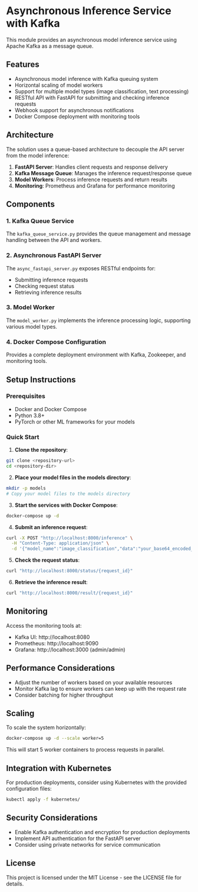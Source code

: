 # Asynchronous Inference Service with Kafka

This module provides an asynchronous model inference service using Apache Kafka as a message queue.

## Features

- Asynchronous model inference with Kafka queuing system
- Horizontal scaling of model workers
- Support for multiple model types (image classification, text processing)
- RESTful API with FastAPI for submitting and checking inference requests
- Webhook support for asynchronous notifications
- Docker Compose deployment with monitoring tools

## Architecture

The solution uses a queue-based architecture to decouple the API server from the model inference:

1. **FastAPI Server**: Handles client requests and response delivery
2. **Kafka Message Queue**: Manages the inference request/response queue
3. **Model Workers**: Process inference requests and return results
4. **Monitoring**: Prometheus and Grafana for performance monitoring

## Components

### 1. Kafka Queue Service

The `kafka_queue_service.py` provides the queue management and message handling between the API and workers.

### 2. Asynchronous FastAPI Server

The `async_fastapi_server.py` exposes RESTful endpoints for:
- Submitting inference requests
- Checking request status
- Retrieving inference results

### 3. Model Worker

The `model_worker.py` implements the inference processing logic, supporting various model types.

### 4. Docker Compose Configuration

Provides a complete deployment environment with Kafka, Zookeeper, and monitoring tools.

## Setup Instructions

### Prerequisites

- Docker and Docker Compose
- Python 3.8+
- PyTorch or other ML frameworks for your models

### Quick Start

1. **Clone the repository**:

```bash
git clone <repository-url>
cd <repository-dir>
```

2. **Place your model files in the models directory**:

```bash
mkdir -p models
# Copy your model files to the models directory
```

3. **Start the services with Docker Compose**:

```bash
docker-compose up -d
```

4. **Submit an inference request**:

```bash
curl -X POST "http://localhost:8000/inference" \
  -H "Content-Type: application/json" \
  -d '{"model_name":"image_classification","data":"your_base64_encoded_image"}'
```

5. **Check the request status**:

```bash
curl "http://localhost:8000/status/{request_id}"
```

6. **Retrieve the inference result**:

```bash
curl "http://localhost:8000/result/{request_id}"
```

## Monitoring

Access the monitoring tools at:
- Kafka UI: http://localhost:8080
- Prometheus: http://localhost:9090
- Grafana: http://localhost:3000 (admin/admin)

## Performance Considerations

- Adjust the number of workers based on your available resources
- Monitor Kafka lag to ensure workers can keep up with the request rate
- Consider batching for higher throughput

## Scaling

To scale the system horizontally:

```bash
docker-compose up -d --scale worker=5
```

This will start 5 worker containers to process requests in parallel.

## Integration with Kubernetes

For production deployments, consider using Kubernetes with the provided configuration files:

```bash
kubectl apply -f kubernetes/
```

## Security Considerations

- Enable Kafka authentication and encryption for production deployments
- Implement API authentication for the FastAPI server
- Consider using private networks for service communication

## License

This project is licensed under the MIT License - see the LICENSE file for details.
